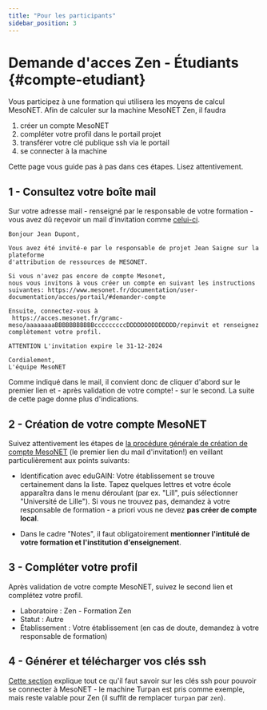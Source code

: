 ```yaml
---
title: "Pour les participants"
sidebar_position: 3
---
```


# Demande d'acces Zen - Étudiants {#compte-etudiant}

Vous participez à une formation qui utilisera les moyens de calcul MesoNET.
Afin de calculer sur la machine MesoNET Zen, il faudra
1. créer un compte MesoNET
2. compléter votre profil dans le portail projet
3. transférer votre clé publique ssh via le portail
4. se connecter à la machine

Cette page vous guide pas à pas dans ces étapes.
Lisez attentivement.

## 1 - Consultez votre boîte mail

Sur votre adresse mail - renseigné par le responsable de votre formation - vous avez dû reçevoir un mail d'invitation comme [celui-ci](/acces/portail#reply-invit).

```
Bonjour Jean Dupont,

Vous avez été invité-e par le responsable de projet Jean Saigne sur la plateforme
d'attribution de ressources de MESONET.

Si vous n'avez pas encore de compte Mesonet,
nous vous invitons à vous créer un compte en suivant les instructions suivantes: https://www.mesonet.fr/documentation/user-documentation/acces/portail/#demander-compte

Ensuite, connectez-vous à
 https://acces.mesonet.fr/gramc-meso/aaaaaaaaBBBBBBBBBBBcccccccccDDDDDDDDDDDDDD/repinvit et renseignez complètement votre profil.

ATTENTION L'invitation expire le 31-12-2024

Cordialement,
L'équipe MesoNET
```

Comme indiqué dans le mail, il convient donc de cliquer d'abord sur le premier lien et - après validation de votre compte! - sur le second.
La suite de cette page donne plus d'indications.


## 2 - Création de votre compte MesoNET

Suivez attentivement les étapes de [la procédure générale de création de compte MesoNET](https://www.mesonet.fr/documentation/user-documentation/acces/portail/#demander-compte) (le premier lien du mail d'invitation!) en veillant particulièrement aux points suivants:

- Identification avec eduGAIN: Votre établissement se trouve certainement dans la liste. Tapez quelques lettres et votre école apparaîtra dans le menu déroulant (par ex. "Lill", puis sélectionner "Université de Lille"). Si vous ne trouvez pas, demandez à votre responsable de formation - a priori vous ne devez **pas créer de compte local**.

- Dans le cadre "Notes", il faut obligatoirement **mentionner l'intitulé de votre formation et l'institution d'enseignement**.


## 3 - Compléter votre profil

Après validation de votre compte MesoNET, suivez le second lien et complétez votre profil.

- Laboratoire : Zen - Formation Zen
- Statut : Autre
- Établissement : Votre établissement (en cas de doute, demandez à votre responsable de formation)

## 4 - Générer et télécharger vos clés ssh

[Cette section](/acces/ssh) explique tout ce qu'il faut savoir sur les clés ssh pour pouvoir se connecter à MesoNET - le machine Turpan est pris comme exemple, mais reste valable pour Zen (il suffit de remplacer `turpan` par `zen`).
